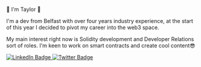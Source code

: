 
👋 I'm Taylor 👋

I'm a dev from Belfast with over four years industry experience, at the start of this year I decided to pivot my career into the web3 space.

My main interest right now is Solidity development and Developer Relations sort of roles. 
I'm keen to work on smart contracts and create cool content😎

<div id="badges">
  <a href="https://www.linkedin.com/in/taylorferran/">
    <img src="https://img.shields.io/badge/LinkedIn-blue?style=for-the-badge&logo=linkedin&logoColor=white" alt="LinkedIn Badge"/>
  </a>
  <a href="https://twitter.com/taylor_web3">
    <img src="https://img.shields.io/badge/Twitter-blue?style=for-the-badge&logo=twitter&logoColor=white" alt="Twitter Badge"/>
  </a>
</div>
